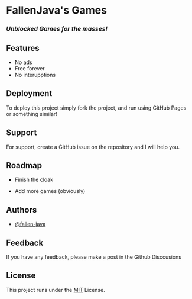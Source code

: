 
 # FallenJava's Games
### <i> Unblocked Games for the masses! </i>

## Features

- No ads
- Free forever
- No interupptions


## Deployment

To deploy this project simply fork the project, and run using GitHub Pages or something similar!



## Support

For support, create a GitHub issue on the repository and I will help you.



## Roadmap

- Finish the cloak

- Add more games (obviously)


## Authors

- [@fallen-java](https://www.github.com/fallen-java)


## Feedback

If you have any feedback, please make a post in the Github Disccusions

## License

This project runs under the [MIT](https://choosealicense.com/licenses/mit/) License.

